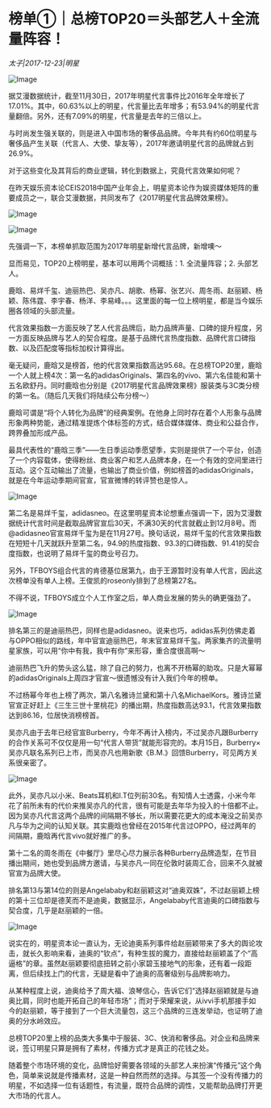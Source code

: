 # 榜单①｜总榜TOP20＝头部艺人＋全流量阵容！

*太子|2017-12-23|明星*

![Image](http://static.ylzbl.com/uploads/ueditor/php/upload/image/20180202/1517557641645169.png)

据艾漫数据统计，截至11月30日，2017年明星代言事件比2016年全年增长了17.01%。其中，60.63%以上的明星，代言量比去年增多；有53.94%的明星代言量翻倍。另外，还有7.09%的明星，代言量是去年的三倍以上。

与时尚发生强关联的，则是进入中国市场的奢侈品品牌。今年共有约60位明星与奢侈品产生关联（代言人、大使、挚友等），2017年邀请明星代言的品牌就占到26.9%。

对于这些变化及其背后的商业逻辑，转化到数据上，究竟代言效果如何呢？

在昨天娱乐资本论CEIS2018中国产业年会上，明星资本论作为娱资媒体矩阵的重要成员之一，联合艾漫数据，共同发布了《2017明星代言品牌效果榜》。

![Image](http://p3.pstatp.com/large/5e7d00059ec06bd5ce26)

![Image](http://p2.pstatp.com/large/5e8800005b3c57c67894)

先强调一下，本榜单抓取范围为2017年明星新增代言品牌，新增噢～

显而易见，TOP20上榜明星，基本可以用两个词概括：1. 全流量阵容；2. 头部艺人。

鹿晗、易烊千玺、迪丽热巴、吴亦凡、胡歌、杨幂、张艺兴、周冬雨、赵丽颖、杨颖、陈伟霆、李宇春、杨洋、李易峰。。。这里面的每一位上榜明星，都是当今娱乐圈各领域的头部流量。

代言效果指数一方面反映了艺人代言品牌后，助力品牌声量、口碑的提升程度，另一方面反映品牌与艺人的契合程度。是基于品牌代言热度指数、品牌代言口碑指数、以及匹配度等指标加权计算得出。

毫无疑问，鹿晗又是榜首，他的代言效果指数高达95.68。在总榜TOP20里，鹿晗一个人就上榜4次：第一名的adidasOriginals、第四名的vivo、第六名佳能和第十五名欧舒丹。同时鹿晗也分别是《2017明星代言品牌效果榜》服装类与3C类分榜的第一名。（随后几天我们将陆续公布分榜～）

鹿晗可谓是“将个人转化为品牌”的经典案例。在他身上同时存在着个人形象与品牌形象两种势能，通过精准提炼个体标签的方式，结合媒体媒体、商业和公益合作，跨界叠加形成产品。

最具代表性的“鹿晗三季”——生日季运动季愿望季，实则是提供了一个平台，创造了一个内容载体，使得粉丝、商业客户和艺人品牌本身，在一个有效的空间里进行互动。这个互动输出了流量，也输出了商业价值，例如榜首的adidasOriginals，就是在今年运动季期间官宣，官宣微博的转评赞也是惊人。

![Image](http://p3.pstatp.com/large/5e830004a33e993275d5)

第二名是易烊千玺，adidasneo。在这里明星资本论想重点强调一下，因为艾漫数据统计代言时间是截取品牌官宣后30天，不满30天的代言就截止到12月8号。而@adidasneo官宣易烊千玺为是在11月27号。换句话说，易烊千玺的代言效果指数在短短十几天就跃升至第二名，94.9的热度指数、93.3的口碑指数、91.41的契合度指数，也说明了易烊千玺的商业号召力。

另外，TFBOYS组合代言的肯德基位居第九，由于王源暂时没有单人代言，因此这次榜单没有单人上榜。王俊凯的roseonly排到了总榜第27名。

不得不说，TFBOYS成立个人工作室之后，单人商业发展的势头的确更强劲了。

![Image](http://p2.pstatp.com/large/5e850000e5aaf0984cf9)

排名第三的是迪丽热巴，同样也是adidasneo。说来也巧，adidas系列仿佛走着与OPPO相似的路线，年中官宣迪丽热巴，年末官宣易烊千玺。两家集齐的流量明星家族，可以用“你中有我，我中有你”来形容，重合度很高啊～

迪丽热巴飞升的势头这么猛，除了自己的努力，也离不开杨幂的助攻。只是大幂幂的adidasOriginals上周四才官宣～很遗憾没有计入我们今年的榜单。

不过杨幂今年也上榜了两次，第八名雅诗兰黛和第十八名MichaelKors。雅诗兰黛官宣正好赶上《三生三世十里桃花》的播出期，热度指数高达93.1，代言效果指数达到86.16，位居快消榜榜首。

吴亦凡由于去年已经官宣Burberry，今年不再计入榜内，不过吴亦凡跟Burberry的合作关系可不仅仅是用一句“代言人带货”就能形容完的。本月15日，Burberry×吴亦凡联名系列已上市，而吴亦凡也用新歌《B.M.》回馈Burberry，可见两方关系很亲密了。

![Image](http://p2.pstatp.com/large/5e7e0000fc7f3bca147f)

此外，吴亦凡以小米、Beats耳机和I.T位列前30名。有知情人士透露，小米今年花了前所未有的代价来推吴亦凡的代言，很有可能是去年华为投入的十倍都不止。因为吴亦凡代言这两个品牌的间隔期不够长，所以需要花更大的成本淹没之前吴亦凡与华为之间的认知关联。其实鹿晗也曾经在2015年代言过OPPO，经过两年的间隔期，鹿晗再代言vivo就好推广的多。

第十二名的周冬雨在《中餐厅》里尽心尽力展示各种Burberry品牌造型，在节目播出期间，她也受到品牌方邀请，与吴亦凡一同在伦敦时装周汇合，回来不久就被官宣为品牌大使。

排名第13与第14位的则是Angelababy和赵丽颖这对“迪奥双姝”，不过赵丽颖上榜的第十三位却是德芙而不是迪奥，数据显示，Angelababy代言迪奥的口碑指数与契合度，几乎是赵丽颖的一倍。

![Image](http://p2.pstatp.com/large/5e8800005b39e3d87c7c)

说实在的，明星资本论一直认为，无论迪奥系列事件给赵丽颖带来了多大的舆论攻击，就长久影响来看，迪奥的“钦点”，有种生拔的魔力，直接给赵丽颖盖了个“高逼格”的章。虽然赵丽颖要彻底扭转之前小家碧玉接地气的形象，还有着一段距离，但后续找上门的代言，无疑是看中了迪奥的高奢级别与品牌影响力。

从某种程度上说，迪奥给予了周大福、浪琴信心，告诉它们“选择赵丽颖就是与迪奥比肩，同时也能开拓自己的年轻市场”；而对于荣耀来说，从ivvi手机那接手如今的赵丽颖，等于接到了一个巨大流量包，这三个品牌的三连发举动，也证明了迪奥的分水岭效应。

总榜TOP20里上榜的品类大多集中于服装、3C、快消和奢侈品。对企业和品牌来说，签订明星只算是拥有了素材，传播方式才是真正的花钱之处。

随着整个市场环境的变化，品牌恰好需要各领域的头部艺人来扮演“传播元”这个角色，简单来说就是传播素材，这是一种自然而然的选择。与其签一个没有传播力的明星，不如选择一位有话题性，有流量，既符合品牌的调性，又能帮助品牌打开更大市场的代言人。


